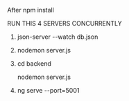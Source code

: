 After npm install

RUN THIS 4 SERVERS CONCURRENTLY 


1) json-server --watch db.json  


2) nodemon server.js


3) cd backend 

   nodemon server.js


4) ng serve --port=5001


